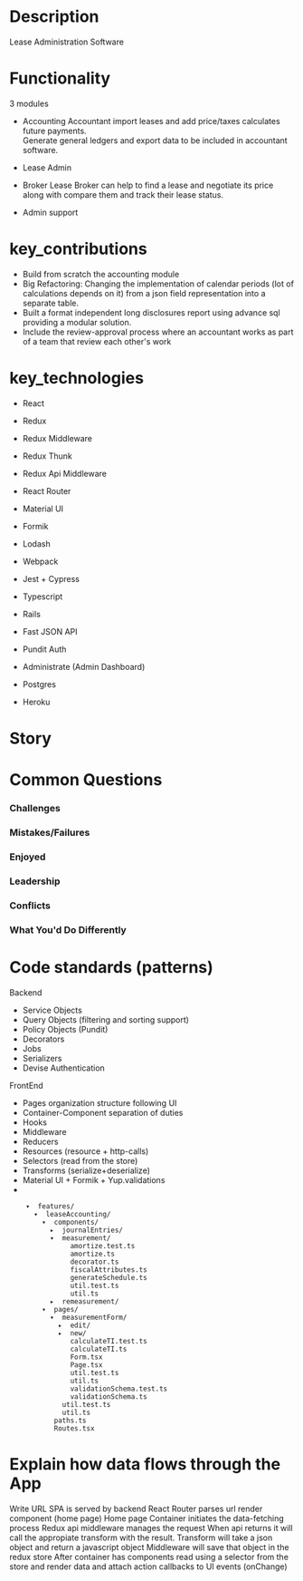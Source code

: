 # Description
Lease Administration Software

# Functionality
3 modules
* Accounting
Accountant import leases and add price/taxes calculates future payments.  
Generate general ledgers and export data to be included in accountant software.  

* Lease Admin

* Broker Lease
Broker can help to find a lease and negotiate its price along with compare them and track their lease status.

* Admin support

# key_contributions
* Build from scratch the accounting module
* Big Refactoring: Changing the implementation of calendar periods (lot of calculations depends on it)
from a json field representation into a separate table.
* Built a format independent long disclosures report using advance sql providing a modular solution.
* Include the review-approval process where an accountant works as part of a team that review each other's work

# key_technologies
* React
* Redux
* Redux Middleware
* Redux Thunk
* Redux Api Middleware
* React Router
* Material UI
* Formik
* Lodash
* Webpack
* Jest + Cypress
* Typescript

* Rails
* Fast JSON API
* Pundit Auth
* Administrate (Admin Dashboard)

* Postgres
* Heroku

# Story

# Common Questions
### Challenges
### Mistakes/Failures
### Enjoyed
### Leadership
### Conflicts
### What You'd Do Differently

# Code standards (patterns)

Backend  
* Service Objects
* Query Objects (filtering and sorting support)
* Policy Objects (Pundit)
* Decorators
* Jobs
* Serializers
* Devise Authentication

FrontEnd  
* Pages organization structure following UI
* Container-Component separation of duties
* Hooks
* Middleware
* Reducers
* Resources (resource + http-calls)
* Selectors (read from the store)
* Transforms (serialize+deserialize)
* Material UI + Formik + Yup.validations
* 


```
    ▾  features/
      ▾  leaseAccounting/
        ▾  components/
          ▸  journalEntries/
          ▾  measurement/
               amortize.test.ts
               amortize.ts
               decorator.ts
               fiscalAttributes.ts
               generateSchedule.ts
               util.test.ts
               util.ts
          ▸  remeasurement/
        ▾  pages/
          ▾  measurementForm/
            ▸  edit/
            ▸  new/
               calculateTI.test.ts
               calculateTI.ts
               Form.tsx
               Page.tsx
               util.test.ts
               util.ts
               validationSchema.test.ts
               validationSchema.ts
             util.test.ts
             util.ts
           paths.ts
           Routes.tsx
```

# Explain how data flows through the App
Write URL
SPA is served by backend
React Router parses url render component (home page)
Home page Container initiates the data-fetching process
Redux api middleware manages the request
When api returns it will call the appropiate transform with the result.
Transform will take a json object and return a javascript object
Middleware will save that object in the redux store
After container has components read using a selector from the store and render data and attach action callbacks to UI events (onChange)


